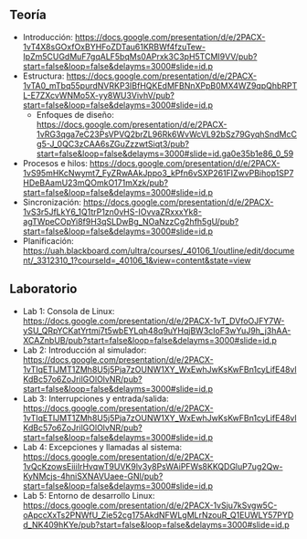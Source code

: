 ## Teoría
* Introducción: https://docs.google.com/presentation/d/e/2PACX-1vT4X8sGOxfOxBYHFoZDTau61KRBWf4fzuTew-IpZm5CUGdMuF7gqALF5bqMs0APrxk3C3pH5TCMI9VV/pub?start=false&loop=false&delayms=3000#slide=id.p
* Estructura: https://docs.google.com/presentation/d/e/2PACX-1vTA0_mTbq55purdNVRKP3IBfHQKEdMFBNnXPpB0MX4WZ9qpQhbRPTL-E7ZXcvWNMo5X-yy8WU3VivhV/pub?start=false&loop=false&delayms=3000#slide=id.p
  - Enfoques de diseño: https://docs.google.com/presentation/d/e/2PACX-1vRG3qga7eC23PsVPVQ2brZL96Rk6WvWcVL92bSz79GyqhSndMcCg5-J_0QC3zCAA6sZGuZzzwtSiqt3/pub?start=false&loop=false&delayms=3000#slide=id.ga0e35b1e86_0_59
* Procesos e hilos: https://docs.google.com/presentation/d/e/2PACX-1vS95mHKcNwymt7_FyZRwAAkJppo3_kPfn6vSXP261FIZwvPBihop1SP7HDeBAamU23mQOmkO171mXzk/pub?start=false&loop=false&delayms=3000#slide=id.p
* Sincronización: https://docs.google.com/presentation/d/e/2PACX-1vS3r5JfLkY6_1Q1trP1zn0vHS-IOvvaZRxxxYk8-agTWpeCOpYi8f9H3qSLDwBg_NOaNzzCg2hfh5gU/pub?start=false&loop=false&delayms=3000#slide=id.p
* Planificación: https://uah.blackboard.com/ultra/courses/_40106_1/outline/edit/document/_3312310_1?courseId=_40106_1&view=content&state=view

## Laboratorio
* Lab 1: Consola de Linux: https://docs.google.com/presentation/d/e/2PACX-1vT_DVfoOJFY7W-ySU_QRpYCKatYrtmj7t5wbEYLqh48q9uYHqjBW3cIoF3wYuJ9h_j3hAA-XCAZnbUB/pub?start=false&loop=false&delayms=3000#slide=id.p
* Lab 2: Introducción al simulador: https://docs.google.com/presentation/d/e/2PACX-1vTIqETIJMT1ZMh8U5j5Pja7zOUNW1XY_WxEwhJwKsKwFBn1cyLifE48vlKdBc57o6ZoJrilGOlOlvNR/pub?start=false&loop=false&delayms=3000#slide=id.p
* Lab 3: Interrupciones y entrada/salida: https://docs.google.com/presentation/d/e/2PACX-1vTIqETIJMT1ZMh8U5j5Pja7zOUNW1XY_WxEwhJwKsKwFBn1cyLifE48vlKdBc57o6ZoJrilGOlOlvNR/pub?start=false&loop=false&delayms=3000#slide=id.p
* Lab 4: Excepciones y llamadas al sistema: https://docs.google.com/presentation/d/e/2PACX-1vQcKzowsEiiiIrHvqwT9UVK9lv3y8PsWAiPFWs8KKQDGluP7ug2Qw-KyNMcjs-4hniSXNAVUaee-GNl/pub?start=false&loop=false&delayms=3000#slide=id.p
* Lab 5: Entorno de desarrollo Linux: https://docs.google.com/presentation/d/e/2PACX-1vSju7kSvgw5C-oApccXxTs2PNWfU_Zie52cg175AkdNFWLgMLrNzouR_Q1EUWLY57PYDd_NK409hKYe/pub?start=false&loop=false&delayms=3000#slide=id.p
